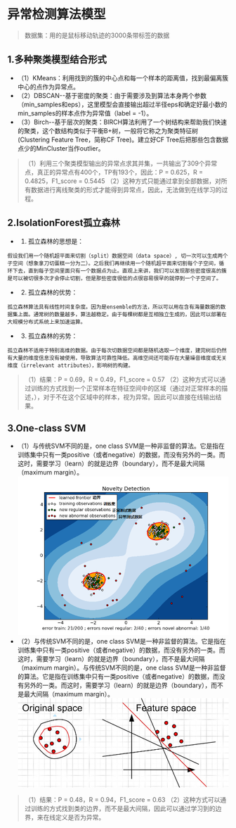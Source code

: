 # 异常检测算法模型
> 数据集：用的是鼠标移动轨迹的3000条带标签的数据
## 1.多种聚类模型结合形式
* （1）KMeans：利用找到的簇的中心点和每一个样本的距离值，找到最偏离簇中心的点作为异常点。
* （2）DBSCAN--基于密度的聚类：由于需要涉及到算法本身两个参数（min_samples和eps），这里模型会直接输出超过半径eps和确定好最小数的min_samples的样本点作为异常值（label = -1）。
* （3）Birch--基于层次的聚类：BIRCH算法利用了一个树结构来帮助我们快速的聚类，这个数结构类似于平衡B+树，一般将它称之为聚类特征树(Clustering Feature Tree，简称CF Tree)。建立好CF Tree后把那些包含数据点少的MinCluster当作outlier。
> （1）利用三个聚类模型输出的异常点求其并集，一共输出了309个异常点，真正的异常点有400个，TP有193个，因此：P = 0.625，R = 0.4825，F1_score = 0.5445
> （2）这种方式只能通过拿到全部数据，对所有数据进行离线聚类的形式才能得到异常点，因此，无法做到在线学习的过程。

## 2.IsolationForest孤立森林
* 1. 孤立森林的思想是：
```
假设我们用一个随机超平面来切割（split）数据空间（data space）, 切一次可以生成两个子空间（想象拿刀切蛋糕一分为二）。之后我们再继续用一个随机超平面来切割每个子空间，循环下去，直到每子空间里面只有一个数据点为止。直观上来讲，我们可以发现那些密度很高的簇是可以被切很多次才会停止切割，但是那些密度很低的点很容易很早的就停到一个子空间了。
```
* 2. 孤立森林的优势：
```
孤立森林算法具有线性时间复杂度。因为是ensemble的方法，所以可以用在含有海量数据的数据集上面。通常树的数量越多，算法越稳定。由于每棵树都是互相独立生成的，因此可以部署在大规模分布式系统上来加速运算。
```
* 3. 孤立森林的劣势：
```
孤立森林不适用于特别高维的数据。由于每次切数据空间都是随机选取一个维度，建完树后仍然有大量的维度信息没有被使用，导致算法可靠性降低。高维空间还可能存在大量噪音维度或无关维度（irrelevant attributes），影响树的构建。
```
> （1）结果：P = 0.69，R = 0.49，F1_score = 0.57
> （2）这种方式可以通过训练的方式找到一个正常样本在特征空间中的区域（通过对正常样本的描述，），对于不在这个区域中的样本，视为异常。因此可以直接在线输出结果。

## 3.One-class SVM
* （1）与传统SVM不同的是，one class SVM是一种非监督的算法。它是指在训练集中只有一类positive（或者negative）的数据，而没有另外的一类。而这时，需要学习（learn）的就是边界（boundary），而不是最大间隔（maximum margin）。
![oneclassSVM](markdown_img/oneclassSVM.png)
* （2）与传统SVM不同的是，one class SVM是一种非监督的算法。它是指在训练集中只有一类positive（或者negative）的数据，而没有另外的一类。而这时，需要学习（learn）的就是边界（boundary），而不是最大间隔（maximum margin）。与传统SVM不同的是，one class SVM是一种非监督的算法。它是指在训练集中只有一类positive（或者negative）的数据，而没有另外的一类。而这时，需要学习（learn）的就是边界（boundary），而不是最大间隔（maximum margin）。
![oneclassSVM_2](markdown_img/oneclassSVM_2.jpg)
> （1）结果：P = 0.48，R = 0.94，F1_score = 0.63
> （2）这种方式可以通过训练的方式找到类的边界，而不是最大间隔，因此可以通过学习到的边界，来在线定义是否为异常。
